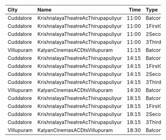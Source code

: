 | City       | Name                               |  Time | Type         | Price | Capacity | Booked |
| :--------- | :--------------------------------- | ----: | :----------- | ----: | -------: | -----: |
| Cuddalore  | KrishnalayaTheatreAcThirupapuliyur | 11:00 | Balcony      |  130₹ |       80 |     48 |
| Cuddalore  | KrishnalayaTheatreAcThirupapuliyur | 11:00 | 1FirstClass  |  120₹ |      233 |    122 |
| Cuddalore  | KrishnalayaTheatreAcThirupapuliyur | 11:00 | 2SecondClass |  100₹ |      212 |    112 |
| Cuddalore  | KrishnalayaTheatreAcThirupapuliyur | 11:00 | 3ThirdClass  |   55₹ |      142 |     72 |
| Villupuram | KalyanCinemasACDtsVillupuram       | 11:15 | Balcony      |  165₹ |      155 |     92 |
| Cuddalore  | KrishnalayaTheatreAcThirupapuliyur | 14:15 | Balcony      |  130₹ |       80 |     44 |
| Cuddalore  | KrishnalayaTheatreAcThirupapuliyur | 14:15 | 1FirstClass  |  120₹ |      233 |    122 |
| Cuddalore  | KrishnalayaTheatreAcThirupapuliyur | 14:15 | 2SecondClass |  100₹ |      212 |    112 |
| Cuddalore  | KrishnalayaTheatreAcThirupapuliyur | 14:15 | 3ThirdClass  |   55₹ |      142 |     72 |
| Villupuram | KalyanCinemasACDtsVillupuram       | 14:30 | Balcony      |  165₹ |      155 |     92 |
| Cuddalore  | KrishnalayaTheatreAcThirupapuliyur | 18:15 | Balcony      |  130₹ |       80 |     42 |
| Cuddalore  | KrishnalayaTheatreAcThirupapuliyur | 18:15 | 1FirstClass  |  120₹ |      233 |    122 |
| Cuddalore  | KrishnalayaTheatreAcThirupapuliyur | 18:15 | 2SecondClass |  100₹ |      212 |    112 |
| Cuddalore  | KrishnalayaTheatreAcThirupapuliyur | 18:15 | 3ThirdClass  |   55₹ |      142 |     72 |
| Villupuram | KalyanCinemasACDtsVillupuram       | 18:30 | Balcony      |  165₹ |      155 |     92 |